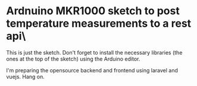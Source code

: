 # Ardnuino MKR1000 sketch to post temperature measurements to a rest api\

This is just the sketch. Don't forget to install the necessary libraries (the ones at the top of the sketch) using the Arduino editor.

I'm preparing the opensource backend and frontend using laravel and vuejs. Hang on.